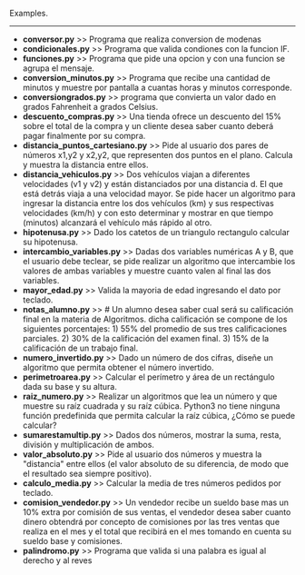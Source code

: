 Examples.
___
- **conversor.py** >> Programa que realiza conversion de modenas
- **condicionales.py** >> Programa que valida condiones con la funcion IF.
- **funciones.py** >> Programa que pide una opcion y con una funcion se agrupa el mensaje.
- **conversion_minutos.py** >> Programa que recibe una cantidad de minutos y muestre por pantalla a cuantas horas y minutos corresponde. 
- **conversiongrados.py** >> programa que convierta un valor dado en grados Fahrenheit a grados Celsius. 
- **descuento_compras.py** >> Una tienda ofrece un descuento del 15% sobre el total de la compra y un cliente desea saber cuanto deberá pagar finalmente por su compra.
- **distancia_puntos_cartesiano.py** >> Pide al usuario dos pares de números x1,y2 y x2,y2, que representen dos puntos en el plano. Calcula y muestra la distancia entre ellos.
- **distancia_vehiculos.py** >> Dos vehículos viajan a diferentes velocidades (v1 y v2) y están distanciados por una distancia d. El que está detrás viaja a una velocidad mayor. Se pide hacer un algoritmo para ingresar la distancia entre los dos vehículos (km) y sus respectivas velocidades (km/h) y con esto determinar y mostrar en que tiempo (minutos) alcanzará el vehículo más rápido al otro.
- **hipotenusa.py** >> Dado los catetos de un triangulo rectangulo calcular su hipotenusa.
- **intercambio_variables.py** >> Dadas dos variables numéricas A y B, que el usuario debe teclear, se pide realizar un algoritmo que intercambie los valores de ambas variables y muestre cuanto valen al final las dos variables.
- **mayor_edad.py** >> Valida la mayoria de edad ingresando el dato por teclado.
- **notas_alumno.py** >> # Un alumno desea saber cual será su calificación final en la materia de Algoritmos. dicha calificación se compone de los siguientes porcentajes: 1) 55% del promedio de sus tres calificaciones parciales. 2) 30% de la calificación del examen final. 3) 15% de la calificación de un trabajo final.
- **numero_invertido.py** >> Dado un número de dos cifras, diseñe un algoritmo que permita obtener el número invertido.
- **perimetroarea.py** >> Calcular el perímetro y área de un rectángulo dada su base y su altura.
- **raiz_numero.py** >> Realizar un algoritmos que lea un número y que muestre su raíz cuadrada y su raíz cúbica. Python3 no tiene ninguna función predefinida que permita calcular la raíz cúbica, ¿Cómo se puede calcular?
- **sumarestamultip.py** >> Dados dos números, mostrar la suma, resta, división y multiplicación de ambos. 
- **valor_absoluto.py** >> Pide al usuario dos números y muestra la "distancia" entre ellos (el valor absoluto de su diferencia, de modo que el resultado sea siempre positivo).
- **calculo_media.py** >> Calcular la media de tres números pedidos por teclado.
- **comision_vendedor.py** >> Un vendedor recibe un sueldo base mas un 10% extra por comisión de sus ventas, el vendedor desea saber cuanto dinero obtendrá por concepto de comisiones por las tres ventas que realiza en el mes y el total que recibirá en el mes tomando en cuenta su sueldo base y comisiones.
- **palindromo.py** >> Programa que valida si una palabra es igual al derecho y al reves